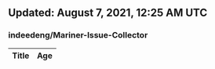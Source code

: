 ## Updated: August 7, 2021, 12:25 AM UTC


### indeedeng/Mariner-Issue-Collector
|**Title**|**Age**|
|:----|:----|